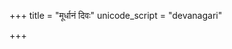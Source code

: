+++
title = "मूर्धानं दिवः"
unicode_script = "devanagari"

+++
<div class="js_include" url="/vedAH_sAma/paravastu-saama/devaH/agniH/mUrdhAnam_divaH/"  newLevelForH1="1" includeTitle="false"> </div>